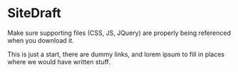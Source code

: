 # SiteDraft

Make sure supporting files (CSS, JS, JQuery) are properly being referenced when you download it. 

This is just a start, there are dummy links, and lorem ipsum to fill in places where we would have written stuff.
